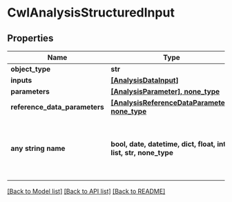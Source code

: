 # CwlAnalysisStructuredInput


## Properties
Name | Type | Description | Notes
------------ | ------------- | ------------- | -------------
**object_type** | **str** |  | 
**inputs** | [**[AnalysisDataInput]**](AnalysisDataInput.md) |  | 
**parameters** | [**[AnalysisParameter], none_type**](AnalysisParameter.md) |  | [optional] 
**reference_data_parameters** | [**[AnalysisReferenceDataParameter], none_type**](AnalysisReferenceDataParameter.md) |  | [optional] 
**any string name** | **bool, date, datetime, dict, float, int, list, str, none_type** | any string name can be used but the value must be the correct type | [optional]

[[Back to Model list]](../README.md#documentation-for-models) [[Back to API list]](../README.md#documentation-for-api-endpoints) [[Back to README]](../README.md)


